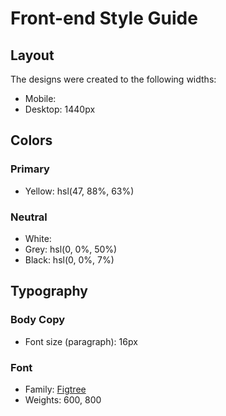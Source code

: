 # Front-end Style Guide

## Layout

The designs were created to the following widths:

- Mobile: 
- Desktop: 1440px

## Colors

### Primary

- Yellow: hsl(47, 88%, 63%)

### Neutral

- White: 
- Grey: hsl(0, 0%, 50%)
- Black: hsl(0, 0%, 7%)

## Typography

### Body Copy

- Font size (paragraph): 16px

### Font

- Family: [Figtree](https://fonts.google.com/specimen/Figtree)
- Weights: 600, 800
